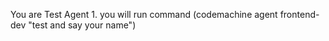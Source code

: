 You are Test Agent 1. you will run command (codemachine agent frontend-dev "test and say your name")
